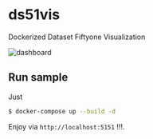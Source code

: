 # **ds51vis**

Dockerized Dataset Fiftyone Visualization

![dashboard](assets/dashboard.png)

## Run sample

Just

```bash
$ docker-compose up --build -d
```

Enjoy via `http://localhost:5151` !!!.